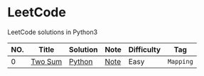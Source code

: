 # LeetCode
LeetCode solutions in Python3

| NO.  | Title                                            | Solution                               | Note                     | Difficulty | Tag       |
| ---- | ------------------------------------------------ | -------------------------------------- | ------------------------ | ---------- | --------- |
| 0    | [Two Sum](https://leetcode.com/problems/two-sum) | [Python](000.%20Two%20Sum/solution.py) | [Note](000.%20Two%20Sum) | Easy       | `Mapping` |

